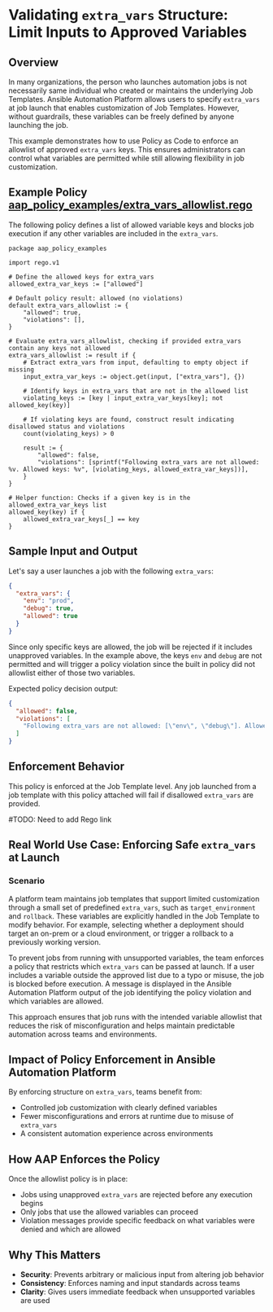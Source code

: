 # Validating `extra_vars` Structure: Limit Inputs to Approved Variables

## Overview

In many organizations, the person who launches automation jobs is not necessarily same individual who created or maintains the underlying Job Templates. Ansible Automation Platform allows users to specify `extra_vars` at job launch that enables customization of Job Templates. However, without guardrails, these variables can be freely defined by anyone launching the job.

This example demonstrates how to use Policy as Code to enforce an allowlist of approved `extra_vars` keys. This ensures administrators can control what variables are permitted while still allowing flexibility in job customization.

## Example Policy [aap_policy_examples/extra_vars_allowlist.rego](aap_policy_examples/extra_vars_allowlist.rego)

The following policy defines a list of allowed variable keys and blocks job execution if any other variables are included in the `extra_vars`.

```rego
package aap_policy_examples

import rego.v1

# Define the allowed keys for extra_vars
allowed_extra_var_keys := ["allowed"]

# Default policy result: allowed (no violations)
default extra_vars_allowlist := {
	"allowed": true,
	"violations": [],
}

# Evaluate extra_vars_allowlist, checking if provided extra_vars contain any keys not allowed
extra_vars_allowlist := result if {
	# Extract extra_vars from input, defaulting to empty object if missing
	input_extra_var_keys := object.get(input, ["extra_vars"], {})

	# Identify keys in extra_vars that are not in the allowed list
	violating_keys := [key | input_extra_var_keys[key]; not allowed_key(key)]

	# If violating keys are found, construct result indicating disallowed status and violations
	count(violating_keys) > 0

	result := {
		"allowed": false,
		"violations": [sprintf("Following extra_vars are not allowed: %v. Allowed keys: %v", [violating_keys, allowed_extra_var_keys])],
	}
}

# Helper function: Checks if a given key is in the allowed_extra_var_keys list
allowed_key(key) if {
	allowed_extra_var_keys[_] == key
}
```

## Sample Input and Output

Let's say a user launches a job with the following `extra_vars`:

```json
{
  "extra_vars": {
    "env": "prod",
    "debug": true,
    "allowed": true
  }
}
```

Since only specific keys are allowed, the job will be rejected if it includes unapproved variables. In the example above, the keys `env` and `debug` are not permitted and will trigger a policy violation since the built in policy did not allowlist either of those two variables. 

Expected policy decision output:

```json
{
  "allowed": false,
  "violations": [
    "Following extra_vars are not allowed: [\"env\", \"debug\"]. Allowed keys: [\"allowed\"]"
  ]
}
```

## Enforcement Behavior

This policy is enforced at the Job Template level. Any job launched from a job template with this policy attached will fail if disallowed `extra_vars` are provided.

#TODO: Need to add Rego link

## Real World Use Case: Enforcing Safe `extra_vars` at Launch

### Scenario

A platform team maintains job templates that support limited customization through a small set of predefined `extra_vars`, such as `target_environment` and `rollback`. These variables are explicitly handled in the Job Template to modify behavior. For example, selecting whether a deployment should target an on-prem  or a cloud environment, or trigger a rollback to a previously working version.

To prevent jobs from running  with unsupported variables, the team enforces a policy that restricts which `extra_vars` can be passed at launch. If a user includes a variable outside the approved list due to a typo or misuse, the job is blocked before execution. A message is displayed in the Ansible Automation Platform output of the job identifying the policy violation and which variables are allowed.

This approach ensures that job runs with the intended variable allowlist that reduces the risk of misconfiguration and helps maintain predictable automation across teams and environments.

## Impact of Policy Enforcement in Ansible Automation Platform

By enforcing structure on `extra_vars`, teams benefit from:

- Controlled job customization with clearly defined variables
- Fewer misconfigurations and errors at runtime due to misuse of `extra_vars`
- A consistent automation experience across environments

## How AAP Enforces the Policy

Once the allowlist policy is in place:

- Jobs using unapproved `extra_vars` are rejected before any execution begins
- Only jobs that use the allowed variables can proceed
- Violation messages provide specific feedback on what variables were denied and which are allowed

## Why This Matters

- **Security**: Prevents arbitrary or malicious input from altering job behavior
- **Consistency**: Enforces naming and input standards across teams
- **Clarity**: Gives users immediate feedback when unsupported variables are used

